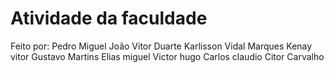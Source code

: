 # Atividade da faculdade
 Feito por:
Pedro Miguel
João Vitor Duarte
Karlisson Vidal Marques
Kenay vitor
Gustavo Martins
Elias miguel 
Victor hugo
Carlos claudio
Citor Carvalho
